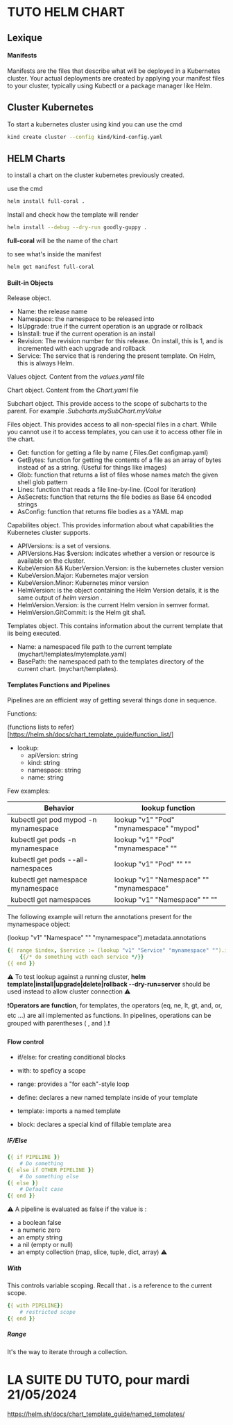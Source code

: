 # TUTO HELM CHART

## Lexique

#### Manifests
Manifests are the files that describe what will be deployed in a Kubernetes cluster. Your actual deployments are created by applying your manifest files to your cluster, typically using Kubectl or a package manager like Helm.

## Cluster Kubernetes

To start a kubernetes cluster using kind you can use the cmd 

```sh
kind create cluster --config kind/kind-config.yaml
```


## HELM Charts

to install a chart on the cluster kubernetes previously created.

use the cmd 

```sh
helm install full-coral .
```

Install and check how the template will render

```sh
helm install --debug --dry-run goodly-guppy .
```

**full-coral** will be the name of the chart

to see what's inside the manifest

```sh
helm get manifest full-coral
```

#### Built-in Objects

Release object.

- Name: the release name
- Namespace: the namespace to be released into
- IsUpgrade: true if the current operation is an upgrade or rollback
- IsInstall: true if the current operation is an install
- Revision: The revision number for this release. On install, this is 1, and is incremented with each upgrade and rollback
- Service: The service that is rendering the present template. On Helm, this is always Helm.


Values object.
Content from the *values.yaml* file

Chart object.
Content from the *Chart.yaml* file

Subchart object.
This provide access to the scope of subcharts to the parent. For example *.Subcharts.mySubChart.myValue* 

Files object.
This provides access to all non-special files in a chart. While you cannot use it to access templates, you can use it to access other file in the chart. 
- Get: function for getting a file by name (.Files.Get configmap.yaml)
- GetBytes: function for getting the contents of a file as an array of bytes instead of as a string. (Useful for things like images)
- Glob: function that returns a list of files whose names match the given shell glob pattern
- Lines: function that reads a file line-by-line. (Cool for iteration)
- AsSecrets: function that returns the file bodies as Base 64 encoded strings
- AsConfig: function that returns file bodies as a YAML map

Capabilites object.
This provides information about what capabilities the Kubernetes cluster supports.
- APIVersions: is a set of versions.
- APIVersions.Has $version: indicates whether a version or resource is available on the cluster.
- KubeVersion && KuberVersion.Version: is the kubernetes cluster version
- KubeVersion.Major: Kubernetes major version
- KubeVersion.Minor: Kubernetes minor version
- HelmVersion: is the object containing the Helm Version details, it is the same output of *helm version .*
- HelmVersion.Version: is the current Helm version in semver format.
- HelmVersion.GitCommit: is the Helm git sha1.

Templates object.
This contains information about the current template that iis being executed.
- Name: a namespaced file path to the current template (mychart/templates/mytemplate.yaml)
- BasePath: the namespaced path to the templates directory of the current chart. (mychart/templates).

#### Templates Functions and Pipelines

Pipelines are an efficient way of getting several things done in sequence.

Functions:

(functions lists to refer)[https://helm.sh/docs/chart_template_guide/function_list/]

- lookup:
    - apiVersion: string
    - kind: string
    - namespace: string
    - name: string

Few examples:

|Behavior|lookup function|
|--------|---------------|
|kubectl get pod mypod -n mynamespace|lookup "v1" "Pod" "mynamespace" "mypod"|
|kubectl get pods -n mynamespace|lookup "v1" "Pod" "mynamespace" ""|
|kubectl get pods --all-namespaces|lookup "v1" "Pod" "" ""|
|kubectl get namespace mynamespace|lookup "v1" "Namespace" "" "mynamespace"|
|kubectl get namespaces|lookup "v1" "Namespace" "" ""|

The following example will return the annotations present for the mynamespace object:

(lookup "v1" "Namespace" "" "mynamespace").metadata.annotations

```yaml
{{ range $index, $service := (lookup "v1" "Service" "mynamespace" "").items }}
    {{/* do something with each service */}}
{{ end }}
```

:warning: To test lookup against a running cluster, **helm template|install|upgrade|delete|rollback --dry-run=server** should be used instead to allow cluster connection :warning:

:exclamation:**Operators are function**, for templates, the operators (eq, ne, lt, gt, and, or, etc ...) are all implemented as functions. In pipelines, operations can be grouped with parentheses ( , and ).:exclamation:

#### Flow control

- if/else: for creating conditional blocks
- with: to speficy a scope
- range: provides a "for each"-style loop

- define: declares a new named template inside of your template
- template: imports a named template
- block: declares a special kind of fillable template area

##### IF/Else

```yml
{{ if PIPELINE }}
    # Do something
{{ else if OTHER PIPELINE }}
    # Do something else
{{ else }}
    # Default case
{{ end }}
```

:warning:
A pipeline is evaluated as false if the value is :
- a boolean false
- a numeric zero
- an empty string
- a nil (empty or null)
- an empty collection (map, slice, tuple, dict, array)
:warning:

##### With

This controls variable scoping. Recall that **.** is a reference to the current scope.

```yml
{{ with PIPELINE}}
    # restricted scope
{{ end }}
```

##### Range

It's the way to iterate through a collection.




# LA SUITE DU TUTO, pour mardi 21/05/2024
https://helm.sh/docs/chart_template_guide/named_templates/
